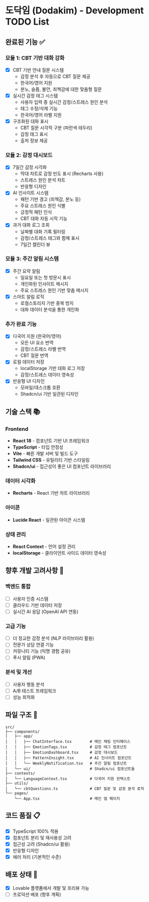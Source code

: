 
# 도닥임 (Dodakim) - Development TODO List

## 완료된 기능 ✅

### 모듈 1: CBT 기반 대화 강화
- [x] CBT 기반 안내 질문 시스템
  - 감정 분석 후 자동으로 CBT 질문 제공
  - 한국어/영어 지원
  - 분노, 슬픔, 불안, 죄책감에 대한 맞춤형 질문
- [x] 실시간 감정 태그 시스템
  - 사용자 입력 중 실시간 감정/스트레스 원인 분석
  - 태그 수정/삭제 기능
  - 한국어/영어 라벨 지원
- [x] 구조화된 대화 표시
  - CBT 질문 시각적 구분 (파란색 테두리)
  - 감정 태그 표시
  - 출처 정보 제공

### 모듈 2: 감정 대시보드
- [x] 7일간 감정 시각화
  - 막대 차트로 감정 빈도 표시 (Recharts 사용)
  - 스트레스 원인 분석 차트
  - 반응형 디자인
- [x] AI 인사이트 시스템
  - 패턴 기반 경고 (죄책감, 분노 등)
  - 주요 스트레스 원인 식별
  - 긍정적 패턴 인식
  - CBT 대화 자동 시작 기능
- [x] 과거 대화 로그 조회
  - 날짜별 대화 기록 필터링
  - 감정/스트레스 태그와 함께 표시
  - 7일간 캘린더 뷰

### 모듈 3: 주간 알림 시스템
- [x] 주간 요약 알림
  - 일요일 또는 첫 방문시 표시
  - 개인화된 인사이트 메시지
  - 주요 스트레스 원인 기반 맞춤 메시지
- [x] 스마트 알림 로직
  - 로컬스토리지 기반 중복 방지
  - 대화 데이터 분석을 통한 개인화

### 추가 완료 기능
- [x] 다국어 지원 (한국어/영어)
  - 모든 UI 요소 번역
  - 감정/스트레스 라벨 번역
  - CBT 질문 번역
- [x] 로컬 데이터 저장
  - localStorage 기반 대화 로그 저장
  - 감정/스트레스 데이터 영속성
- [x] 반응형 UI 디자인
  - 모바일/데스크톱 호환
  - Shadcn/ui 기반 일관된 디자인

## 기술 스택 📚

### Frontend
- **React 18** - 컴포넌트 기반 UI 프레임워크
- **TypeScript** - 타입 안정성
- **Vite** - 빠른 개발 서버 및 빌드 도구
- **Tailwind CSS** - 유틸리티 기반 스타일링
- **Shadcn/ui** - 접근성이 좋은 UI 컴포넌트 라이브러리

### 데이터 시각화
- **Recharts** - React 기반 차트 라이브러리

### 아이콘
- **Lucide React** - 일관된 아이콘 시스템

### 상태 관리
- **React Context** - 언어 설정 관리
- **localStorage** - 클라이언트 사이드 데이터 영속성

## 향후 개발 고려사항 🚀

### 백엔드 통합
- [ ] 사용자 인증 시스템
- [ ] 클라우드 기반 데이터 저장
- [ ] 실시간 AI 응답 (OpenAI API 연동)

### 고급 기능
- [ ] 더 정교한 감정 분석 (NLP 라이브러리 활용)
- [ ] 전문가 상담 연결 기능
- [ ] 커뮤니티 기능 (익명 경험 공유)
- [ ] 푸시 알림 (PWA)

### 분석 및 개선
- [ ] 사용자 행동 분석
- [ ] A/B 테스트 프레임워크
- [ ] 성능 최적화

## 파일 구조 📁

```
src/
├── components/
│   ├── app/
│   │   ├── ChatInterface.tsx        # 메인 채팅 인터페이스
│   │   ├── EmotionTags.tsx          # 감정 태그 컴포넌트
│   │   ├── EmotionDashboard.tsx     # 감정 대시보드
│   │   ├── PatternInsight.tsx       # AI 인사이트 컴포넌트
│   │   └── WeeklyNotification.tsx   # 주간 알림 컴포넌트
│   └── ui/                          # Shadcn/ui 컴포넌트들
├── contexts/
│   └── LanguageContext.tsx          # 다국어 지원 컨텍스트
├── utils/
│   └── cbtQuestions.ts              # CBT 질문 및 감정 분석 로직
└── pages/
    └── App.tsx                      # 메인 앱 페이지
```

## 코드 품질 📋

- [x] TypeScript 100% 적용
- [x] 컴포넌트 분리 및 재사용성 고려
- [x] 접근성 고려 (Shadcn/ui 활용)
- [x] 반응형 디자인
- [x] 에러 처리 (기본적인 수준)

## 배포 상태 🚀

- [x] Lovable 플랫폼에서 개발 및 프리뷰 가능
- [ ] 프로덕션 배포 (향후 계획)

